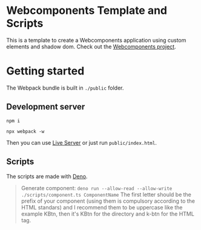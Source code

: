 # Webcomponents Template and Scripts

This is a template to create a Webcomponents application using custom elements and shadow dom.
Check out the [Webcomponents project](https://github.com/w3c/webcomponents).

# Getting started

The Webpack bundle is built in `./public` folder.

## Development server

```
npm i
```

```
npx webpack -w
```

Then you can use [Live Server](https://github.com/ritwickdey/vscode-live-server) or just run `public/index.html`.

## Scripts

The scripts are made with [Deno](https://github.com/denoland/deno).

> Generate component:
> `deno run --allow-read --allow-write ./scripts/component.ts ComponentName`
> The first letter should be the prefix of your component (using them is compulsory according to the HTML standars) and I recommend them to be uppercase like the example KBtn, then it's KBtn for the directory and k-btn for the HTML tag.
